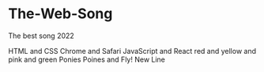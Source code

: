 # The-Web-Song
The best song 2022

HTML and CSS
Chrome and Safari
JavaScript and React
red and yellow and pink and green
Ponies Poines and Fly!
New Line